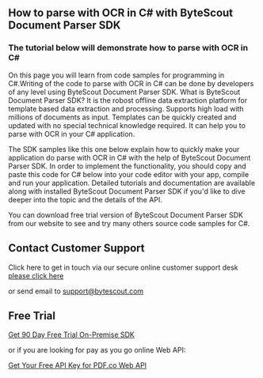 ## How to parse with OCR in C# with ByteScout Document Parser SDK

### The tutorial below will demonstrate how to parse with OCR in C#

On this page you will learn from code samples for programming in C#.Writing of the code to parse with OCR in C# can be done by developers of any level using ByteScout Document Parser SDK. What is ByteScout Document Parser SDK? It is the robost offline data extraction platform for template based data extraction and processing. Supports high load with millions of documents as input. Templates can be quickly created and updated with no special technical knowledge required. It can help you to parse with OCR in your C# application.

The SDK samples like this one below explain how to quickly make your application do parse with OCR in C# with the help of ByteScout Document Parser SDK. In order to implement the functionality, you should copy and paste this code for C# below into your code editor with your app, compile and run your application. Detailed tutorials and documentation are available along with installed ByteScout Document Parser SDK if you'd like to dive deeper into the topic and the details of the API.

You can download free trial version of ByteScout Document Parser SDK from our website to see and try many others source code samples for C#.

## Contact Customer Support

Click here to get in touch via our secure online customer support desk [please click here](https://bytescout.zendesk.com/hc/en-us/requests/new?subject=ByteScout%20Document%20Parser%20SDK%20Question)

or send email to [support@bytescout.com](mailto:support@bytescout.com?subject=ByteScout%20Document%20Parser%20SDK%20Question) 

## Free Trial

[Get 90 Day Free Trial On-Premise SDK](https://bytescout.com/download/web-installer?utm_source=github-readme)

or if you are looking for pay as you go online Web API:

[Get Your Free API Key for PDF.co Web API](https://pdf.co/documentation/api?utm_source=github-readme)